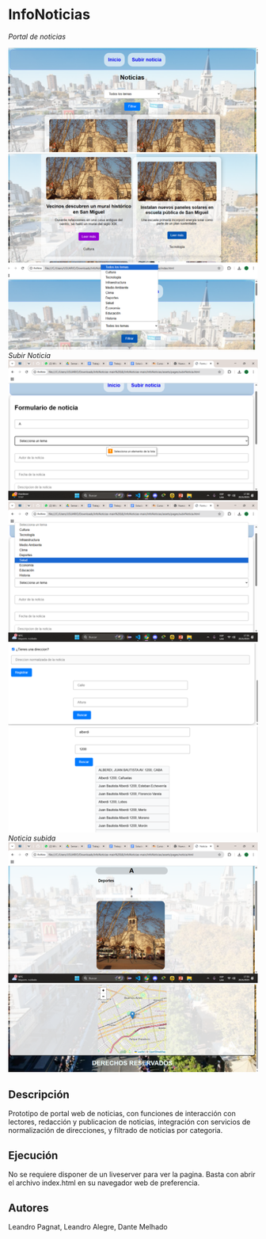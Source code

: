 # InfoNoticias

*Portal de noticias*

![Captura del portal](InfoNoticias/assets/resources/menuInicio.png)
![Captura del portal](InfoNoticias/assets/resources/cardImagen.png)
![Captura del portal](InfoNoticias/assets/resources/listaFiltros.png)
*Subir Noticia*
![Captura del portal](InfoNoticias/assets/resources/formularioAviso.png)
![Captura del portal](InfoNoticias/assets/resources/selectorTema.png)
![Captura del portal](InfoNoticias/assets/resources/ingresoDeDireccion.png)
![Captura del portal](InfoNoticias/assets/resources/listadoDirVal.png)
*Noticia subida*
![Captura del portal](InfoNoticias/assets/resources/noticiaView.png)
![Captura del portal](InfoNoticias/assets/resources/noticiaView2.png)

## Descripción
Prototipo de portal web de noticias, con funciones de interacción con lectores, redacción y publicacion de noticias, integración con servicios de normalización de direcciones, y filtrado de noticias por categoria.

## Ejecución
No se requiere disponer de un liveserver para ver la pagina. Basta con abrir el archivo index.html en su navegador web de preferencia.

## Autores
Leandro Pagnat,
Leandro Alegre,
Dante Melhado
